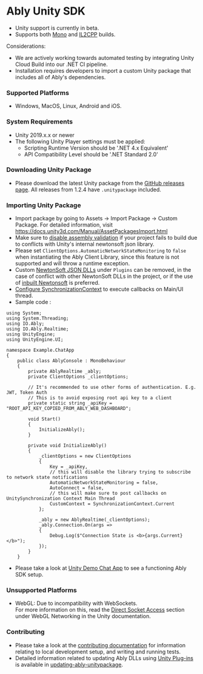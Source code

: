 # Ably Unity SDK
- Unity support is currently in beta.
- Supports both [Mono](https://docs.unity3d.com/Manual/Mono.html) and [IL2CPP](https://docs.unity3d.com/Manual/IL2CPP.html) builds.

Considerations:
* We are actively working towards automated testing by integrating Unity Cloud Build into our .NET CI pipeline.
* Installation requires developers to import a custom Unity package that includes all of Ably's dependencies.

### Supported Platforms
- Windows, MacOS, Linux, Android and iOS.

### System Requirements
* Unity 2019.x.x or newer
* The following Unity Player settings must be applied:
  * Scripting Runtime Version should be '.NET 4.x Equivalent'
  * API Compatibility Level should be '.NET Standard 2.0'

### Downloading Unity Package
- Please download the latest Unity package from the [GitHub releases page](https://github.com/ably/ably-dotnet/releases/latest). All releases from 1.2.4 have `.unitypackage` included.

### Importing Unity Package
- Import package by going to Assets -> Import Package -> Custom Package.
  For detailed information, visit https://docs.unity3d.com/Manual/AssetPackagesImport.html
- Make sure to [disable assembly validation](CONTRIBUTING.md#disable-assembly-validation-error) if your project fails to build due to conflicts with Unity's internal newtonsoft json library.
- Please set `ClientOptions.AutomaticNetworkStateMonitoring` to `false` when instantiating the Ably Client Library, since this feature is not supported and will throw a runtime exception.
- Custom [NewtonSoft JSON DLLs](https://github.com/jilleJr/Newtonsoft.Json-for-Unity) under `Plugins` can be removed, in the case of conflict with other NewtonSoft DLLs in the project, or if the use of [inbuilt Newtonsoft](https://docs.unity3d.com/Packages/com.unity.nuget.newtonsoft-json@3.0/manual/index.html) is preferred.
- [Configure SynchronizationContext](../README.md#executing-callbacks-on-mainui-thread) to execute callbacks on Main/UI thread.
- Sample code :

```dotnet
using System;
using System.Threading;
using IO.Ably;
using IO.Ably.Realtime;
using UnityEngine;
using UnityEngine.UI;

namespace Example.ChatApp
{
    public class AblyConsole : MonoBehaviour
    {
        private AblyRealtime _ably;
        private ClientOptions _clientOptions;

        // It's recommended to use other forms of authentication. E.g. JWT, Token Auth 
        // This is to avoid exposing root api key to a client
        private static string _apiKey = "ROOT_API_KEY_COPIED_FROM_ABLY_WEB_DASHBOARD";

        void Start()
        {
            InitializeAbly();
        }

        private void InitializeAbly()
        {
            _clientOptions = new ClientOptions
            {
                Key = _apiKey,
                // this will disable the library trying to subscribe to network state notifications
                AutomaticNetworkStateMonitoring = false,
                AutoConnect = false,
                // this will make sure to post callbacks on UnitySynchronization Context Main Thread
                CustomContext = SynchronizationContext.Current
            };

            _ably = new AblyRealtime(_clientOptions);
            _ably.Connection.On(args =>
            {
                Debug.Log($"Connection State is <b>{args.Current}</b>");
            });
        }
    }
```
- Please take a look at [Unity Demo Chat App](./Assets/Ably/Examples/Chat/) to see a functioning Ably SDK setup.

### Unsupported Platforms
- WebGL: Due to incompatibility with WebSockets.<br/>
For more information on this, read the [Direct Socket Access](https://docs.unity3d.com/2019.3/Documentation/Manual/webgl-networking.html) section under WebGL Networking in the Unity documentation.

### Contributing
- Please take a look at the [contributing documentation](CONTRIBUTING.md) for information relating to local development setup, and writing and running tests.
- Detailed information related to updating Ably DLLs using [Unity Plug-ins](https://docs.unity3d.com/Manual/Plugins.html) is available in [updating-ably-unitypackage](CONTRIBUTING.md#updating-ably-unitypackage).
